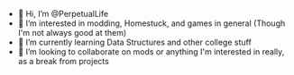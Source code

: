 - 👋 Hi, I’m @PerpetualLife
- 👀 I’m interested in modding, Homestuck, and games in general (Though I'm not always good at them)
- 🌱 I’m currently learning Data Structures and other college stuff
- 💞️ I’m looking to collaborate on mods or anything I'm interested in really, as a break from projects

